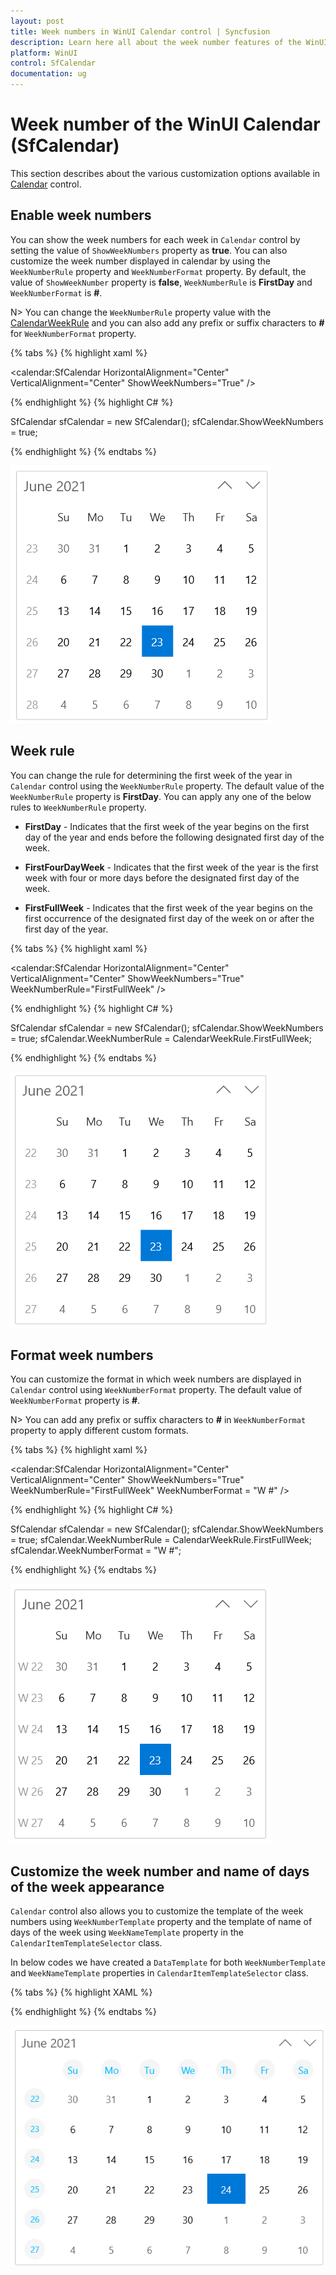 ```yaml
---
layout: post
title: Week numbers in WinUI Calendar control | Syncfusion
description: Learn here all about the week number features of the WinUI Calendar (SfCalendar) control and much more.
platform: WinUI
control: SfCalendar
documentation: ug
---
```


# Week number of the WinUI Calendar (SfCalendar)

This section describes about the various customization options available in [Calendar](https://help.syncfusion.com/cr/winui/Syncfusion.UI.Xaml.Calendar.SfCalendar.html) control.

## Enable week numbers

You can show the week numbers for each week in `Calendar` control by setting the value of `ShowWeekNumbers` property as **true**. You can also customize the week number displayed in calendar by using the `WeekNumberRule` property and `WeekNumberFormat` property. By default, the value of `ShowWeekNumber` property is **false**, `WeekNumberRule` is **FirstDay** and `WeekNumberFormat` is **#**.

N> You can change the `WeekNumberRule` property value with the [CalendarWeekRule](https://docs.microsoft.com/en-us/dotnet/api/system.globalization.calendarweekrule?view=net-5.0) and you can also add any prefix or suffix characters to **#** for `WeekNumberFormat` property.

{% tabs %}
{% highlight xaml %}

<calendar:SfCalendar HorizontalAlignment="Center" VerticalAlignment="Center"
                     ShowWeekNumbers="True"
                     />

{% endhighlight %}
{% highlight C# %}

SfCalendar sfCalendar = new SfCalendar();
sfCalendar.ShowWeekNumbers = true;

{% endhighlight %}
{% endtabs %}

![WinUI Calendar showing week number based on weeknumber rule](Week_Numbers_images/winui-calendar-show-weeknumbers.png)

## Week rule

You can change the rule for determining the first week of the year in `Calendar` control using the `WeekNumberRule` property. The default value of the `WeekNumberRule` property is **FirstDay**. You can apply any one of the below rules to `WeekNumberRule` property.

* **FirstDay** - Indicates that the first week of the year begins on the first day of the year and ends before the following designated first day of the week.

* **FirstFourDayWeek** - Indicates that the first week of the year is the first week with four or more days before the designated first day of the week.

* **FirstFullWeek** - Indicates that the first week of the year begins on the first occurrence of the designated first day of the week on or after the first day of the year.

{% tabs %}
{% highlight xaml %}

<calendar:SfCalendar HorizontalAlignment="Center" VerticalAlignment="Center"
                     ShowWeekNumbers="True" WeekNumberRule="FirstFullWeek"
                     />

{% endhighlight %}
{% highlight C# %}

SfCalendar sfCalendar = new SfCalendar();
sfCalendar.ShowWeekNumbers = true;
sfCalendar.WeekNumberRule = CalendarWeekRule.FirstFullWeek;

{% endhighlight %}
{% endtabs %}

![WinUI Calendar showing week number based on week number rule](Week_Numbers_images/winui-calendar-week-numberrule.png)

## Format week numbers

You can customize the format in which week numbers are displayed in `Calendar` control using `WeekNumberFormat` property. The default value of `WeekNumberFormat` property is **#**.

N> You can add any prefix or suffix characters to **#** in `WeekNumberFormat` property to apply different custom formats.

{% tabs %}
{% highlight xaml %}

<calendar:SfCalendar HorizontalAlignment="Center" VerticalAlignment="Center"
                     ShowWeekNumbers="True" WeekNumberRule="FirstFullWeek"
                     WeekNumberFormat = "W #" />

{% endhighlight %}
{% highlight C# %}

SfCalendar sfCalendar = new SfCalendar();
sfCalendar.ShowWeekNumbers = true;
sfCalendar.WeekNumberRule = CalendarWeekRule.FirstFullWeek;
sfCalendar.WeekNumberFormat = "W #";

{% endhighlight %}
{% endtabs %}

![WinUI Calendar apply week number format](Week_Numbers_images/winui-calendar-weeknumber-format.png)

## Customize the week number and name of days of the week appearance

`Calendar` control also allows you to customize the template of the week numbers using `WeekNumberTemplate` property and the template of name of days of the week using `WeekNameTemplate` property in the `CalendarItemTemplateSelector` class. 

In below codes we have created a `DataTemplate` for both `WeekNumberTemplate` and `WeekNameTemplate` properties in `CalendarItemTemplateSelector` class.

{% tabs %}
{% highlight XAML %}

<Grid>
    <Grid.Resources>
        <DataTemplate x:Key="WeekNameAndNumberTemplate">
            <Viewbox >
                <Grid>
                    <Ellipse Width="30" 
                                Height="30" 
                                Fill="WhiteSmoke"
                                HorizontalAlignment="Center" VerticalAlignment="Center"
                                Margin="1" />
                    <TextBlock Text="{Binding DisplayText}" 
                                HorizontalAlignment="Center"
                                VerticalAlignment="Center" 
                                Foreground="DeepSkyBlue"/>
                </Grid>
            </Viewbox>
        </DataTemplate>
    </Grid.Resources>
    <calendar:SfCalendar WeekNumberRule="FirstFourDayWeek"
                         ShowWeekNumbers="True">
        <calendar:SfCalendar.Resources>
            <Style TargetType="calendar:CalendarItem">
                <Setter Property="ContentTemplateSelector">
                    <Setter.Value>
                        <calendar:CalendarItemTemplateSelector WeekNameTemplate="{StaticResource WeekNameAndNumberTemplate}" 
                                                                WeekNumberTemplate="{StaticResource WeekNameAndNumberTemplate}" />
                    </Setter.Value>
                </Setter>
            </Style>
        </calendar:SfCalendar.Resources>
    </calendar:SfCalendar>
</Grid>

{% endhighlight %}
{% endtabs %}

![WinUI Calendar change week number template](Week_Numbers_images/winui-calendar-weeknumber-weekname-template.png)
